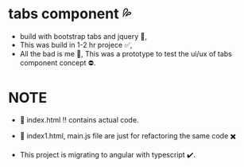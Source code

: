 
# tabs component :sweat_drops:

* build with bootstrap tabs and jquery :clap:, 
* This was build in 1-2 hr projece :white_check_mark:, 
* All the bad is me :red_circle:, This was a prototype to test the ui/ux of tabs component concept :no_entry:.


# NOTE

* :scroll: index.html :bangbang: contains actual code.

* :scroll: index1.html, main.js file are just for refactoring the same code :heavy_multiplication_x:

* This project is migrating to angular with typescript :heavy_check_mark:.